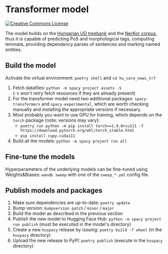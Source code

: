 # Transformer model


<a rel="license" href="https://creativecommons.org/licenses/by-nc-sa/4.0/"><img alt="Creative Commons License" style="border-width:0" src="https://i.creativecommons.org/l/by-nc-sa/4.0/88x31.png" /></a>



The model builds on the [Hungarian UD treebank](https://github.com/UniversalDependencies/UD_Hungarian-Szeged) and the [NerKor corpus](https://github.com/UniversalDependencies/UD_Hungarian-Szeged), thus it is capable of predicting PoS and morphological tags, computing lemmata, providing dependency parses of sentences and marking named entities.

## Build the model

Activate the virtual environment: `poetry shell` and `cd hu_core_news_trf`

1. Fetch datafiles: `python -m spacy project assets -S` <br/>
   (`-S` won't retry fetch resources if they are already present)
2. For the transformer model need two additional packages: `spacy-transformers` and `spacy-experimental`, which are worth checking manually and installing the appropriate versions if necessary.
3. Most probably you want to use GPU for training, which depends on the `torch` package (note: versions may vary):
   - `poetry run python -m pip install torch==1.9.0+cu111 -f https://download.pytorch.org/whl/torch_stable.html`
   - `pip install cupy-cuda111`
5. Build all the models: `python -m spacy project run all`

## Fine-tune the models

Hyperparameters of the underlying models can be fine-tuned using Weights&Biases: `wandb sweep` with one of the `sweep_*.yml` config file.

## Publish models and packages

1. Make sure dependencies are up-to-date: `poetry update`
2. Bump version: `bumpversion patch` / `minor` / `major`
3. Build the model as described in the previous section
4. Publish the new model to Hugging Face Hub: `python -m spacy project run publish` (must be executed in the model's directory)
5. Create a new `huspacy` release by issuing: `poetry build -f wheel` (in the `huspacy` directory)
6. Upload the new release to PyPI: `poetry publish` (execute in the `huspacy` directory)
